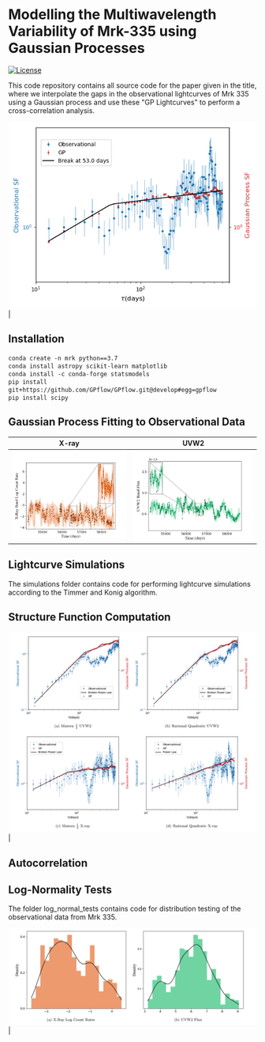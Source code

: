 # Modelling the Multiwavelength Variability of Mrk-335 using Gaussian Processes

[![License](https://img.shields.io/badge/license-MIT-green.svg)](LICENSE)

This code repository contains all source code for the paper given in the title, where we interpolate the gaps in the observational
lightcurves of Mrk 335 using a Gaussian process and use these "GP Lightcurves" to perform a 
cross-correlation analysis.

<img src="bootstrap_slowish.gif" width="600" title="Bootstrap Uncertainty Computation">|


## Installation

```
conda create -n mrk python==3.7
conda install astropy scikit-learn matplotlib
conda install -c conda-forge statsmodels
pip install git+https://github.com/GPflow/GPflow.git@develop#egg=gpflow
pip install scipy
```

## Gaussian Process Fitting to Observational Data

X-ray            |  UVW2
:-------------------------:|:-------------------------:
<img src="xray_gp.png" width="400" title="X-ray Band GP Lightcurve">|    <img src="uv_gp.png" width="400" title="UVW2 Band GP Lightcurve">

## Lightcurve Simulations

The simulations folder contains code for performing lightcurve simulations according
to the Timmer and Konig algorithm.

## Structure Function Computation

<img src="sf.png" width="800" title="Histograms of the Observational Data">|

## Autocorrelation

## Log-Normality Tests

The folder log_normal_tests contains code for distribution testing of the observational
data from Mrk 335.

<img src="repo_hists.png" width="800" title="Histograms of the Observational Data">|
